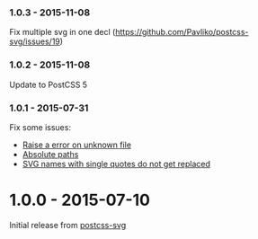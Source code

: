 ### 1.0.3 - 2015-11-08

Fix multiple svg in one decl (https://github.com/Pavliko/postcss-svg/issues/19)

### 1.0.2 - 2015-11-08

Update to PostCSS 5

### 1.0.1 - 2015-07-31

Fix some issues:
* [Raise a error on unknown file](https://github.com/Pavliko/postcss-svg/issues/7)
* [Absolute paths](https://github.com/Pavliko/postcss-svg/issues/8)
* [SVG names with single quotes do not get replaced](https://github.com/Pavliko/postcss-svg/issues/10)

# 1.0.0 - 2015-07-10

Initial release from [postcss-svg](https://github.com/Pavliko/postcss-svg)
